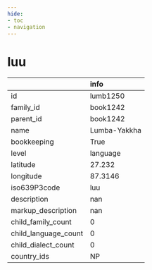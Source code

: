```yaml
---
hide:
- toc
- navigation
---
```

# luu
|                      | info         |
|:---------------------|:-------------|
| id                   | lumb1250     |
| family_id            | book1242     |
| parent_id            | book1242     |
| name                 | Lumba-Yakkha |
| bookkeeping          | True         |
| level                | language     |
| latitude             | 27.232       |
| longitude            | 87.3146      |
| iso639P3code         | luu          |
| description          | nan          |
| markup_description   | nan          |
| child_family_count   | 0            |
| child_language_count | 0            |
| child_dialect_count  | 0            |
| country_ids          | NP           |